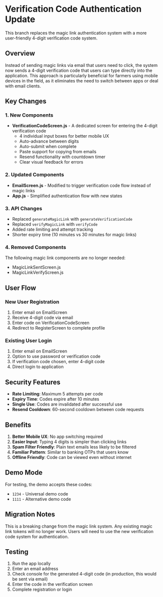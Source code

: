 # Verification Code Authentication Update

This branch replaces the magic link authentication system with a more user-friendly 4-digit verification code system.

## Overview

Instead of sending magic links via email that users need to click, the system now sends a 4-digit verification code that users can type directly into the application. This approach is particularly beneficial for farmers using mobile devices in the field, as it eliminates the need to switch between apps or deal with email clients.

## Key Changes

### 1. New Components
- **VerificationCodeScreen.js** - A dedicated screen for entering the 4-digit verification code
  - 4 individual input boxes for better mobile UX
  - Auto-advance between digits
  - Auto-submit when complete
  - Paste support for copying from emails
  - Resend functionality with countdown timer
  - Clear visual feedback for errors

### 2. Updated Components
- **EmailScreen.js** - Modified to trigger verification code flow instead of magic links
- **App.js** - Simplified authentication flow with new states

### 3. API Changes
- Replaced `generateMagicLink` with `generateVerificationCode`
- Replaced `verifyMagicLink` with `verifyCode`
- Added rate limiting and attempt tracking
- Shorter expiry time (10 minutes vs 30 minutes for magic links)

### 4. Removed Components
The following magic link components are no longer needed:
- MagicLinkSentScreen.js
- MagicLinkVerifyScreen.js

## User Flow

### New User Registration
1. Enter email on EmailScreen
2. Receive 4-digit code via email
3. Enter code on VerificationCodeScreen
4. Redirect to RegisterScreen to complete profile

### Existing User Login
1. Enter email on EmailScreen
2. Option to use password or verification code
3. If verification code chosen, enter 4-digit code
4. Direct login to application

## Security Features

- **Rate Limiting**: Maximum 5 attempts per code
- **Expiry Time**: Codes expire after 10 minutes
- **Single Use**: Codes are invalidated after successful use
- **Resend Cooldown**: 60-second cooldown between code requests

## Benefits

1. **Better Mobile UX**: No app switching required
2. **Easier Input**: Typing 4 digits is simpler than clicking links
3. **Spam Filter Friendly**: Plain text emails less likely to be filtered
4. **Familiar Pattern**: Similar to banking OTPs that users know
5. **Offline Friendly**: Code can be viewed even without internet

## Demo Mode

For testing, the demo accepts these codes:
- `1234` - Universal demo code
- `1111` - Alternative demo code

## Migration Notes

This is a breaking change from the magic link system. Any existing magic link tokens will no longer work. Users will need to use the new verification code system for authentication.

## Testing

1. Run the app locally
2. Enter an email address
3. Check console for the generated 4-digit code (in production, this would be sent via email)
4. Enter the code in the verification screen
5. Complete registration or login